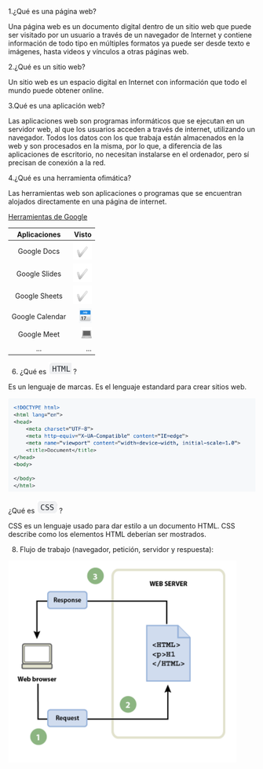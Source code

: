1.¿Qué es una página web?

Una página web es un documento digital dentro de un sitio web que puede ser visitado por un usuario a través de un navegador de Internet y contiene información de todo tipo en múltiples formatos ya puede ser desde texto e imágenes, hasta videos y vínculos a otras páginas web.

2.¿Qué es un sitio web?

Un sitio web es un espacio digital en Internet con información que todo el mundo puede obtener online.

3.Qué es una aplicación web?

Las aplicaciones web son programas informáticos que se ejecutan en un servidor web, al que los usuarios acceden a través de internet, utilizando un navegador. Todos los datos con los que trabaja están almacenados en la web y son procesados en la misma, por lo que, a diferencia de las aplicaciones de escritorio, no necesitan instalarse en el ordenador, pero sí precisan de conexión a la red. 

4.¿Qué es una herramienta ofimática?

Las herramientas web son aplicaciones o programas que se encuentran alojados directamente en una página de internet.

[Herramientas de Google](https://www.google.com/intl/es-419/chrome/browser-tools/)

| Aplicaciones | Visto |
|:--------:|---------:|
| Google Docs | ![tick](https://github.com/EricApVera05/ASIX1_M4_UF1_EvaluacionInicial_EricAparicio/blob/main/tick.png "Tick") |
| Google Slides | ![tick](https://github.com/EricApVera05/ASIX1_M4_UF1_EvaluacionInicial_EricAparicio/blob/main/tick.png "Tick") |
| Google Sheets | ![tick](https://github.com/EricApVera05/ASIX1_M4_UF1_EvaluacionInicial_EricAparicio/blob/main/tick.png "Tick") |
| Google Calendar | ![calendar](https://github.com/EricApVera05/ASIX1_M4_UF1_EvaluacionInicial_EricAparicio/blob/main/calendar.png "Calendar")|
| Google Meet | ![ord](https://github.com/EricApVera05/ASIX1_M4_UF1_EvaluacionInicial_EricAparicio/blob/main/ord.png "Ordenador") |
| ... | ... |

6. ¿Qué es ![html](https://github.com/EricApVera05/ASIX1_M4_UF1_EvaluacionInicial_EricAparicio/blob/main/html.png "html") ?

Es un lenguaje de marcas. Es el lenguaje estandard para crear sitios web.

![code](https://github.com/EricApVera05/ASIX1_M4_UF1_EvaluacionInicial_EricAparicio/blob/main/code.png "code")

¿Qué es ![css](https://github.com/EricApVera05/ASIX1_M4_UF1_EvaluacionInicial_EricAparicio/blob/main/css.png "css") ?

CSS es un lenguaje usado para dar estilo a un documento HTML. CSS describe como los
elementos HTML deberían ser mostrados.

8. Flujo de trabajo (navegador, petición, servidor y respuesta):

![web%20server](https://github.com/EricApVera05/ASIX1_M4_UF1_EvaluacionInicial_EricAparicio/blob/main/web%20server.png "webserver")
